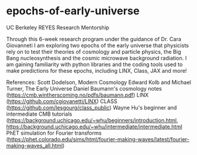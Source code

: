 # epochs-of-early-universe
UC Berkeley REYES Research Mentorship 


Through this 6-week research program under the guidance of Dr. Cara Giovanneti I am exploring two epochs of the early universe that physicists rely on to test their theories of cosmology and particle physics, the Big Bang nucleosynthesis and the cosmic microwave background radiation. I am gaining familiarity with python libraries and the coding tools used to make predictions for these epochs, including LINX, Class, JAX and more! 

References:
Scott Dodelson, Modern Cosmology
Edward Kolb and Michael Turner, The Early Universe
Daniel Baumann's cosmology notes (https://cmb.wintherscoming.no/pdfs/baumann.pdf)
LINX (https://github.com/cgiovanetti/LINX)
CLASS (https://github.com/lesgourg/class_public)
Wayne Hu's beginner and intermediate CMB tutorials (https://background.uchicago.edu/~whu/beginners/introduction.html, https://background.uchicago.edu/~whu/intermediate/intermediate.html
PhET simulation for Fourier transforms (https://phet.colorado.edu/sims/html/fourier-making-waves/latest/fourier-making-waves_all.html)
